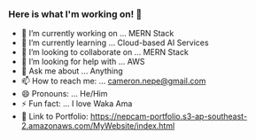 ### Here is what I'm working on! 👋 

- 🔭 I’m currently working on ... MERN Stack
- 🌱 I’m currently learning ... Cloud-based AI Services
- 👯 I’m looking to collaborate on ... MERN Stack
- 🤔 I’m looking for help with ... AWS
- 💬 Ask me about ... Anything
- 📫 How to reach me: ... cameron.nepe@gmail.com
- 😄 Pronouns: ... He/Him
- ⚡ Fun fact: ... I love Waka Ama
- :briefcase: Link to Portfolio: https://nepcam-portfolio.s3-ap-southeast-2.amazonaws.com/MyWebsite/index.html 

